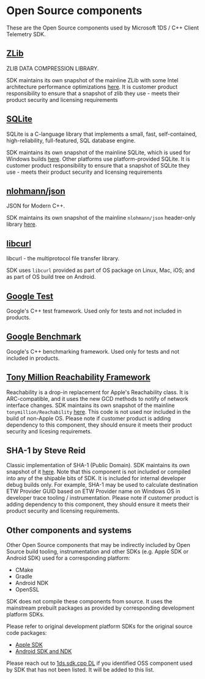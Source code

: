 # Open Source components

These are the Open Source components used by Microsoft 1DS / C++ Client Telemetry SDK.

## [ZLib](https://github.com/madler/zlib)

ZLIB DATA COMPRESSION LIBRARY.

SDK maintains its own snapshot of the mainline ZLib with some Intel architecture performance optimizations [here](../zlib). 
It is customer product responsibility to ensure that a snapshot of zlib they use - meets their product security and licensing requirements

## [SQLite](https://www.sqlite.org/index.html)

SQLite is a C-language library that implements a small, fast, self-contained, high-reliability, full-featured, SQL database engine.

SDK maintains its own snapshot of the mainline SQLite, which is used for Windows builds [here](../sqlite). Other platforms use platform-provided SQLite.
It is customer product responsibility to ensure that a snapshot of SQLite they use - meets their product security and licensing requirements

## [nlohmann/json](https://github.com/nlohmann/json)

JSON for Modern C++.

SDK maintains its own snapshot of the mainline `nlohmann/json` header-only library [here](../lib/include/mat/json.hpp).

## [libcurl](https://curl.haxx.se/libcurl/)

libcurl - the multiprotocol file transfer library.

SDK uses `libcurl` provided as part of OS package on Linux, Mac, iOS; and as part of OS build tree on Android.

## [Google Test](https://github.com/google/googletest)

Google's C++ test framework. Used only for tests and not included in products.

## [Google Benchmark](https://github.com/google/benchmark)

Google's C++ benchmarking framework. Used only for tests and not included in products.

## [Tony Million Reachability Framework](https://github.com/tonymillion/Reachability)

Reachability is a drop-in replacement for Apple's Reachability class. It is ARC-compatible, and it uses the new GCD methods to notify of network interface changes.
SDK maintains its own snapshot of the mainline `tonymillion/Reachability` [here](../third_party/Reachability). This code is not used nor included in the build of non-Apple OS.
Please note if customer product is adding dependency to this component, they should ensure it meets their product security and licesing requiremets. 

## SHA-1 by Steve Reid

Classic implementation of SHA-1 (Public Domain).
SDK maintains its own snapshot of it [here](../third_party/sha1/sha1.c).
Note that this component is not included or compiled into any of the shipable bits of SDK. It is included for internal developer debug builds only.
For example, SHA-1 may be used to calculate destination ETW Provider GUID based on ETW Provider name on Windows OS in developer trace tooling / instrumentation.
Please note if customer product is adding dependency to this component, they should ensure it meets their product security and licensing requirements.

## Other components and systems

Other Open Source components that may be indirectly included by Open Source build tooling, instrumentation and other SDKs (e.g. Apple SDK or Android SDK) used for a corresponding platform:

- CMake
- Gradle
- Android NDK
- OpenSSL

SDK does not compile these components from source. It uses the mainstream prebuilt packages as  provided by corresponding development platform SDKs.

Please refer to original development platform SDKs for the original source code packages:

- [Apple SDK](https://developer.apple.com/)
- [Android SDK and NDK](https://developer.android.com/studio)

Please reach out to [1ds.sdk.cpp DL](mailto:1ds.sdk.cpp@service.microsoft.com) if you identified OSS component used by SDK that has not been listed.
It will be added to this list.
